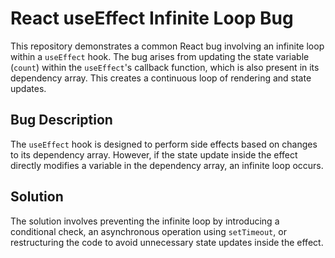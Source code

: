 # React useEffect Infinite Loop Bug

This repository demonstrates a common React bug involving an infinite loop within a `useEffect` hook. The bug arises from updating the state variable (`count`) within the `useEffect`'s callback function, which is also present in its dependency array. This creates a continuous loop of rendering and state updates.

## Bug Description
The `useEffect` hook is designed to perform side effects based on changes to its dependency array.  However, if the state update inside the effect directly modifies a variable in the dependency array, an infinite loop occurs.

## Solution
The solution involves preventing the infinite loop by introducing a conditional check, an asynchronous operation using `setTimeout`, or restructuring the code to avoid unnecessary state updates inside the effect. 